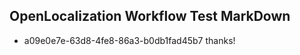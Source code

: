 ## OpenLocalization Workflow Test MarkDown
* a09e0e7e-63d8-4fe8-86a3-b0db1fad45b7 
thanks!<!--HONumber=Mar16_HO2-->
